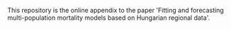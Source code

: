 This repository is the online appendix to the paper 'Fitting and forecasting multi-population mortality models based on Hungarian regional data'.
